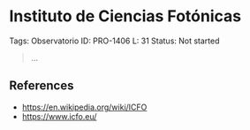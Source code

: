 # Instituto de Ciencias Fotónicas

Tags: Observatorio
ID: PRO-1406
L: 31
Status: Not started

> …
> 

## References

- https://en.wikipedia.org/wiki/ICFO
- https://www.icfo.eu/